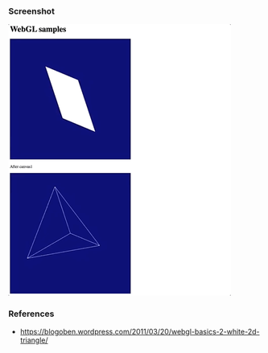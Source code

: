 
### Screenshot
![](./webgl.gif)

### References
* https://blogoben.wordpress.com/2011/03/20/webgl-basics-2-white-2d-triangle/

